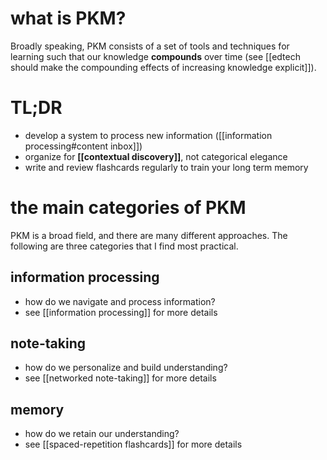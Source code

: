 # what is PKM?
Broadly speaking, PKM consists of a set of tools and techniques for learning such that our knowledge **compounds** over time (see [[edtech should make the compounding effects of increasing knowledge explicit]]).

# TL;DR
- develop a system to process new information ([[information processing#content inbox]])
- organize for **[[contextual discovery]]**, not categorical elegance
- write and review flashcards regularly to train your long term memory


# the main categories of PKM
PKM is a broad field, and there are many different approaches. The following are three categories that I find most practical.
## information processing
- how do we navigate and process information?
- see [[information processing]] for more details
## note-taking
- how do we personalize and build understanding?
- see [[networked note-taking]] for more details
## memory
- how do we retain our understanding?
- see [[spaced-repetition flashcards]] for more details